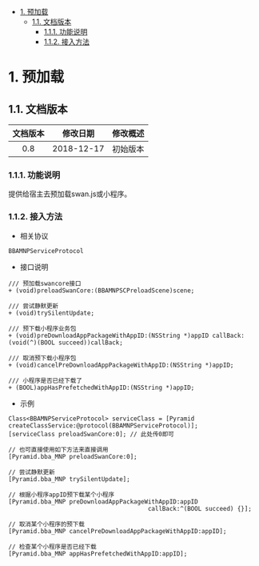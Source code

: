 <!-- TOC -->

- [1. 预加载](#1-预加载)
    - [1.1. 文档版本](#11-文档版本)
        - [1.1.1. 功能说明](#111-功能说明)
        - [1.1.2. 接入方法](#112-接入方法)

<!-- /TOC -->
# 1. 预加载

## 1.1. 文档版本
|文档版本|修改日期|修改概述|
|:--:|:--:|:--:|
|0.8|2018-12-17|初始版本|

### 1.1.1. 功能说明
提供给宿主去预加载swan.js或小程序。

### 1.1.2. 接入方法
* 相关协议

```objc
BBAMNPServiceProtocol
```
* 接口说明

```objc
/// 预加载swancore接口
+ (void)preloadSwanCore:(BBAMNPSCPreloadScene)scene;
```

```objc
/// 尝试静默更新
+ (void)trySilentUpdate;

/// 预下载小程序业务包
+ (void)preDownloadAppPackageWithAppID:(NSString *)appID callBack:(void(^)(BOOL succeed))callBack;

/// 取消预下载小程序包
+ (void)cancelPreDownloadAppPackageWithAppID:(NSString *)appID;

/// 小程序是否已经下载了
+ (BOOL)appHasPrefetchedWithAppID:(NSString *)appID;
```

* 示例

```objc
Class<BBAMNPServiceProtocol> serviceClass = [Pyramid createClassService:@protocol(BBAMNPServiceProtocol)];
[serviceClass preloadSwanCore:0]; // 此处传0即可

// 也可直接使用如下方法来直接调用
[Pyramid.bba_MNP preloadSwanCore:0];

// 尝试静默更新
[Pyramid.bba_MNP trySilentUpdate];

// 根据小程序appID预下载某个小程序
[Pyramid.bba_MNP preDownloadAppPackageWithAppID:appID
                                       callBack:^(BOOL succeed) {}];

// 取消某个小程序的预下载
[Pyramid.bba_MNP cancelPreDownloadAppPackageWithAppID:appID];

// 检查某个小程序是否已经下载
[Pyramid.bba_MNP appHasPrefetchedWithAppID:appID];
```